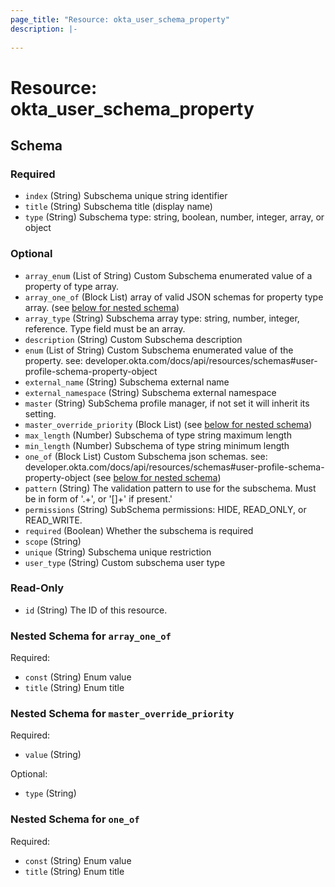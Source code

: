 ```yaml
---
page_title: "Resource: okta_user_schema_property"
description: |-
  
---
```


# Resource: okta_user_schema_property





<!-- schema generated by tfplugindocs -->
## Schema

### Required

- `index` (String) Subschema unique string identifier
- `title` (String) Subschema title (display name)
- `type` (String) Subschema type: string, boolean, number, integer, array, or object

### Optional

- `array_enum` (List of String) Custom Subschema enumerated value of a property of type array.
- `array_one_of` (Block List) array of valid JSON schemas for property type array. (see [below for nested schema](#nestedblock--array_one_of))
- `array_type` (String) Subschema array type: string, number, integer, reference. Type field must be an array.
- `description` (String) Custom Subschema description
- `enum` (List of String) Custom Subschema enumerated value of the property. see: developer.okta.com/docs/api/resources/schemas#user-profile-schema-property-object
- `external_name` (String) Subschema external name
- `external_namespace` (String) Subschema external namespace
- `master` (String) SubSchema profile manager, if not set it will inherit its setting.
- `master_override_priority` (Block List) (see [below for nested schema](#nestedblock--master_override_priority))
- `max_length` (Number) Subschema of type string maximum length
- `min_length` (Number) Subschema of type string minimum length
- `one_of` (Block List) Custom Subschema json schemas. see: developer.okta.com/docs/api/resources/schemas#user-profile-schema-property-object (see [below for nested schema](#nestedblock--one_of))
- `pattern` (String) The validation pattern to use for the subschema. Must be in form of '.+', or '[<pattern>]+' if present.'
- `permissions` (String) SubSchema permissions: HIDE, READ_ONLY, or READ_WRITE.
- `required` (Boolean) Whether the subschema is required
- `scope` (String)
- `unique` (String) Subschema unique restriction
- `user_type` (String) Custom subschema user type

### Read-Only

- `id` (String) The ID of this resource.

<a id="nestedblock--array_one_of"></a>
### Nested Schema for `array_one_of`

Required:

- `const` (String) Enum value
- `title` (String) Enum title


<a id="nestedblock--master_override_priority"></a>
### Nested Schema for `master_override_priority`

Required:

- `value` (String)

Optional:

- `type` (String)


<a id="nestedblock--one_of"></a>
### Nested Schema for `one_of`

Required:

- `const` (String) Enum value
- `title` (String) Enum title


